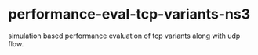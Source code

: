 # performance-eval-tcp-variants-ns3
simulation based performance evaluation of tcp variants along with udp flow.
